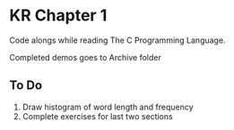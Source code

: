 # KR Chapter 1

Code alongs while reading The C Programming Language. 

Completed demos goes to Archive folder

## To Do
1. Draw histogram of word length and frequency 
2. Complete exercises for last two sections


